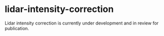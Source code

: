 # lidar-intensity-correction
Lidar intensity correction is currently under development and in review for publication.

